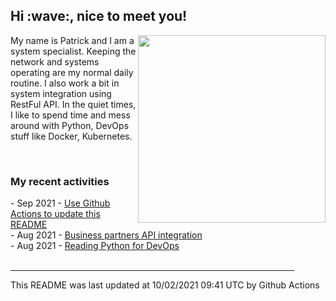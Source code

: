 <h2> Hi :wave:, nice to meet you! </h2>
       <img align='right' src="https://media.giphy.com/media/3o6ZsWiPs8bx32YWyY/giphy.gif" width="300" />
       <p alight="left">My name is Patrick and I am a system specialist. Keeping the network and systems operating are my normal daily routine. I also work a bit in system integration using RestFul API. In the quiet times, I like to spend time and mess around with Python, DevOps stuff like Docker, Kubernetes.</p>
       <br>
       <h3>My recent activities</h3>
       <!-- Activities start -->
- Sep 2021 - <a href='https://docs.github.com/en/actions' target='_blank'>Use Github Actions to update this README</a><br>
- Aug 2021 - <a href='#' target='_blank'>Business partners API integration</a><br>
- Aug 2021 - <a href='https://book.douban.com/subject/34787347/' target='_blank'>Reading Python for DevOps</a><br><!-- Activities end -->
  
  <br>
  <hr size='8' width='90%'>
  <!-- Updatetime start -->
This README was last updated at 10/02/2021 09:41 UTC by Github Actions<!-- Updatetime end -->